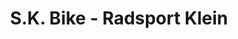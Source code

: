 ---
title: "S.K. Bike - Radsport Klein"
url: /mainaschaff/s-k-bike-radsport-klein/
shop: Fahrrad
---